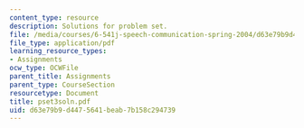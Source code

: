 ```yaml
---
content_type: resource
description: Solutions for problem set.
file: /media/courses/6-541j-speech-communication-spring-2004/d63e79b9d4475641beab7b158c294739_pset3soln.pdf
file_type: application/pdf
learning_resource_types:
- Assignments
ocw_type: OCWFile
parent_title: Assignments
parent_type: CourseSection
resourcetype: Document
title: pset3soln.pdf
uid: d63e79b9-d447-5641-beab-7b158c294739
---
```

